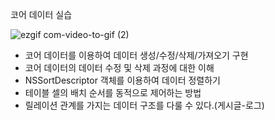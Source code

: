 코어 데이터 실습

![ezgif com-video-to-gif (2)](https://user-images.githubusercontent.com/50395024/65387528-3455c000-dd83-11e9-8694-f1898440d6d7.gif)

- 코어 데이터를 이용하여 데이터 생성/수정/삭제/가져오기 구현
- 코어 데이터의 데이터 수정 및 삭제 과정에 대한 이해
- NSSortDescriptor 객체를 이용하여 데이터 정렬하기
- 테이블 셀의 배치 순서를 동적으로 제어하는 방법
- 릴레이션 관계를 가지는 데이터 구조를 다룰 수 있다.(게시글-로그)
